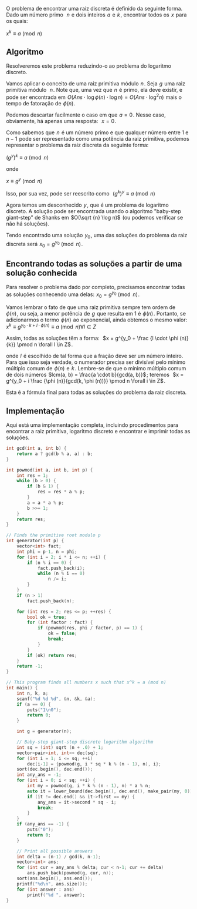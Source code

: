 O problema de encontrar uma raiz discreta é definido da seguinte forma. Dado um número primo  
$n$  e dois inteiros  $a$  e  $k$ , encontrar todos os  $x$  para os quais:

$x^k \equiv a \pmod n$ 

## Algoritmo
Resolveremos este problema reduzindo-o ao problema do logaritmo discreto.

Vamos aplicar o conceito de uma raiz primitiva módulo  $n$ . Seja  $g$  uma raiz primitiva módulo  
$n$ . Note que, uma vez que  $n$  é primo, ela deve existir, e pode ser encontrada em  $O(Ans \cdot \log \phi (n) \cdot \log n) = O(Ans \cdot \log^2 n)$  mais o tempo de fatoração de  $\phi (n)$ .

Podemos descartar facilmente o caso em que  $a = 0$ . Nesse caso, obviamente, há apenas uma resposta:   $x = 0$ .

Como sabemos que  $n$  é um número primo e que qualquer número entre 1 e  $n-1$  pode ser representado como uma potência da raiz primitiva, podemos representar o problema da raiz discreta da seguinte forma:

$(g^y)^k \equiv a \pmod n$ 

onde

$x \equiv g^y \pmod n$ 

Isso, por sua vez, pode ser reescrito como
 
$(g^k)^y \equiv a \pmod n$ 

Agora temos um desconhecido  $y$ , que é um problema de logaritmo discreto. A solução pode ser encontrada usando o algoritmo "baby-step giant-step" de Shanks em  $O(\sqrt {n} \log n)$  (ou podemos verificar se não há soluções).

Tendo encontrado uma solução  $y_0$ , uma das soluções do problema da raiz discreta será  $x_0 = g^{y_0} \pmod n$ .

## Encontrando todas as soluções a partir de uma solução conhecida
Para resolver o problema dado por completo, precisamos encontrar todas as soluções conhecendo uma delas:  $x_0 = g^{y_0} \pmod n$ .

Vamos lembrar o fato de que uma raiz primitiva sempre tem ordem de  
$\phi (n)$ , ou seja, a menor potência de  $g$  que resulta em 1 é  $\phi (n)$ . Portanto, se adicionarmos o termo  $\phi (n)$  ao exponencial, ainda obtemos o mesmo valor:
 
$x^k \equiv g^{ y_0 \cdot k + l \cdot \phi (n)} \equiv a \pmod n \forall l \in Z$ 

Assim, todas as soluções têm a forma:
 
$x = g^{y_0 + \frac {l \cdot \phi (n)}{k}} \pmod n \forall l \in Z$ .

onde  $l$  é escolhido de tal forma que a fração deve ser um número inteiro. Para que isso seja verdade, o numerador precisa ser divisível pelo mínimo múltiplo comum de  $\phi (n)$  e  $k$ . Lembre-se de que o mínimo múltiplo comum de dois números  $lcm(a, b) = \frac{a \cdot b}{gcd(a, b)}$ ; teremos
 
$x = g^{y_0 + i \frac {\phi (n)}{gcd(k, \phi (n))}} \pmod n \forall i \in Z$ .

Esta é a fórmula final para todas as soluções do problema da raiz discreta.
## Implementação
Aqui está uma implementação completa, incluindo procedimentos para encontrar a raiz primitiva, logaritmo discreto e encontrar e imprimir todas as soluções.

```cpp
int gcd(int a, int b) {
    return a ? gcd(b % a, a) : b;
}

int powmod(int a, int b, int p) {
    int res = 1;
    while (b > 0) {
        if (b & 1) {
            res = res * a % p;
        }
        a = a * a % p;
        b >>= 1;
    }
    return res;
}

// Finds the primitive root modulo p
int generator(int p) {
    vector<int> fact;
    int phi = p-1, n = phi;
    for (int i = 2; i * i <= n; ++i) {
        if (n % i == 0) {
            fact.push_back(i);
            while (n % i == 0)
                n /= i;
        }
    }
    if (n > 1)
        fact.push_back(n);

    for (int res = 2; res <= p; ++res) {
        bool ok = true;
        for (int factor : fact) {
            if (powmod(res, phi / factor, p) == 1) {
                ok = false;
                break;
            }
        }
        if (ok) return res;
    }
    return -1;
}

// This program finds all numbers x such that x^k = a (mod n)
int main() {
    int n, k, a;
    scanf("%d %d %d", &n, &k, &a);
    if (a == 0) {
        puts("1\n0");
        return 0;
    }

    int g = generator(n);

    // Baby-step giant-step discrete logarithm algorithm
    int sq = (int) sqrt (n + .0) + 1;
    vector<pair<int, int>> dec(sq);
    for (int i = 1; i <= sq; ++i)
        dec[i-1] = {powmod(g, i * sq * k % (n - 1), n), i};
    sort(dec.begin(), dec.end());
    int any_ans = -1;
    for (int i = 0; i < sq; ++i) {
        int my = powmod(g, i * k % (n - 1), n) * a % n;
        auto it = lower_bound(dec.begin(), dec.end(), make_pair(my, 0));
        if (it != dec.end() && it->first == my) {
            any_ans = it->second * sq - i;
            break;
        }
    }
    if (any_ans == -1) {
        puts("0");
        return 0;
    }

    // Print all possible answers
    int delta = (n-1) / gcd(k, n-1);
    vector<int> ans;
    for (int cur = any_ans % delta; cur < n-1; cur += delta)
        ans.push_back(powmod(g, cur, n));
    sort(ans.begin(), ans.end());
    printf("%d\n", ans.size());
    for (int answer : ans)
        printf("%d ", answer);
}
```